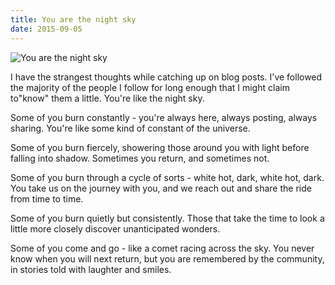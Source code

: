 ```yaml
---
title: You are the night sky
date: 2015-09-05
---
```


![You are the night sky](https://source.unsplash.com/7QCBakMyDCE/1600x900)

I have the strangest thoughts while catching up on blog posts. I've followed the majority of the people I follow for long enough that I might claim to"know" them a little. You're like the night sky.

Some of you burn constantly - you're always here, always posting, always sharing. You're like some kind of constant of the universe.

Some of you burn fiercely, showering those around you with light before falling into shadow. Sometimes you return, and sometimes not.

Some of you burn through a cycle of sorts - white hot, dark, white hot, dark. You take us on the journey with you, and we reach out and share the ride from time to time.

Some of you burn quietly but consistently. Those that take the time to look a little more closely discover unanticipated wonders.

Some of you come and go - like a comet racing across the sky. You never know when you will next return, but you are remembered by the community, in stories told with laughter and smiles.